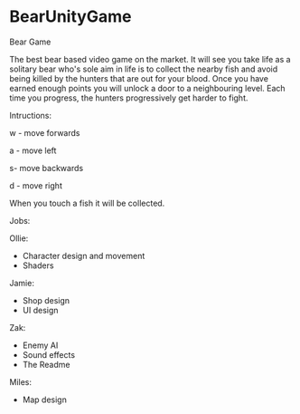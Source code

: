 # BearUnityGame
Bear Game

The best bear based video game on the market. It will see you take life as a solitary bear who's sole aim in life is to collect the nearby fish and avoid being killed by the hunters that are out for your blood. Once you have earned enough points you will unlock a door to a neighbouring level. Each time you progress, the hunters progressively get harder to fight.

Intructions:

w - move forwards

a - move left

s- move backwards

d - move right

When you touch a fish it will be collected.

Jobs:

Ollie:
* Character design and movement
* Shaders

Jamie:
* Shop design
* UI design

Zak:
* Enemy AI
* Sound effects
* The Readme

Miles:
* Map design
